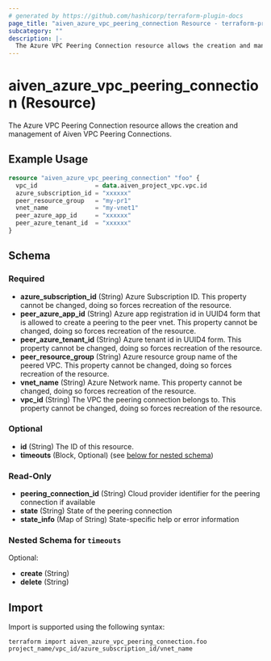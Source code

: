 ```yaml
---
# generated by https://github.com/hashicorp/terraform-plugin-docs
page_title: "aiven_azure_vpc_peering_connection Resource - terraform-provider-aiven"
subcategory: ""
description: |-
  The Azure VPC Peering Connection resource allows the creation and management of Aiven VPC Peering Connections.
---
```


# aiven_azure_vpc_peering_connection (Resource)

The Azure VPC Peering Connection resource allows the creation and management of Aiven VPC Peering Connections.

## Example Usage

```terraform
resource "aiven_azure_vpc_peering_connection" "foo" {
  vpc_id                = data.aiven_project_vpc.vpc.id
  azure_subscription_id = "xxxxxx"
  peer_resource_group   = "my-pr1"
  vnet_name             = "my-vnet1"
  peer_azure_app_id     = "xxxxxx"
  peer_azure_tenant_id  = "xxxxxx"
}
```

<!-- schema generated by tfplugindocs -->
## Schema

### Required

- **azure_subscription_id** (String) Azure Subscription ID. This property cannot be changed, doing so forces recreation of the resource.
- **peer_azure_app_id** (String) Azure app registration id in UUID4 form that is allowed to create a peering to the peer vnet. This property cannot be changed, doing so forces recreation of the resource.
- **peer_azure_tenant_id** (String) Azure tenant id in UUID4 form. This property cannot be changed, doing so forces recreation of the resource.
- **peer_resource_group** (String) Azure resource group name of the peered VPC. This property cannot be changed, doing so forces recreation of the resource.
- **vnet_name** (String) Azure Network name. This property cannot be changed, doing so forces recreation of the resource.
- **vpc_id** (String) The VPC the peering connection belongs to. This property cannot be changed, doing so forces recreation of the resource.

### Optional

- **id** (String) The ID of this resource.
- **timeouts** (Block, Optional) (see [below for nested schema](#nestedblock--timeouts))

### Read-Only

- **peering_connection_id** (String) Cloud provider identifier for the peering connection if available
- **state** (String) State of the peering connection
- **state_info** (Map of String) State-specific help or error information

<a id="nestedblock--timeouts"></a>
### Nested Schema for `timeouts`

Optional:

- **create** (String)
- **delete** (String)

## Import

Import is supported using the following syntax:

```shell
terraform import aiven_azure_vpc_peering_connection.foo project_name/vpc_id/azure_subscription_id/vnet_name
```
